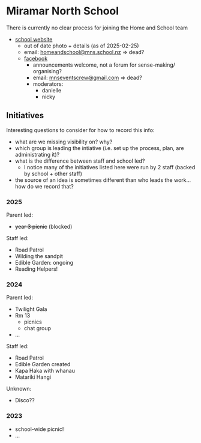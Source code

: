 # Miramar North School

There is currently no clear process for joining the Home and School team

- [school website](https://www.mns.school.nz/home-school-crew/)
    - out of date photo + details (as of 2025-02-25)
    - email: homeandschool@mns.school.nz => dead?
    - [facebook](https://www.facebook.com/groups/mnshomeschool)
        - announcements welcome, not a forum for sense-making/ organising?
        - email: mnseventscrew@gmail.com => dead?
        - moderators:
            - danielle
            - nicky



## Initiatives

Interesting questions to consider for how to record this info:
- what are we missing visibility on? why?
- which group is leading the intiative (i.e. set up the process, plan, are administrating it)?
- what is the difference between staff and school led?
    - I notice many of the initiatives listed here were run by 2 staff (backed by school + other staff)
- the source of an idea is sometimes different than who leads the work... how do we record that?

### 2025

Parent led:
- ~~year 3 picnic~~ (blocked)

Staff led:
- Road Patrol
- Wilding the sandpit
- Edible Garden: ongoing
- Reading Helpers!


### 2024

Parent led:
- Twilight Gala
- Rm 13
    - picnics
    - chat group
- ...

Staff led:
- Road Patrol
- Edible Garden created
- Kapa Haka with whanau
- Matariki Hangi

Unknown:
- Disco??


### 2023

- school-wide picnic!
- ...

